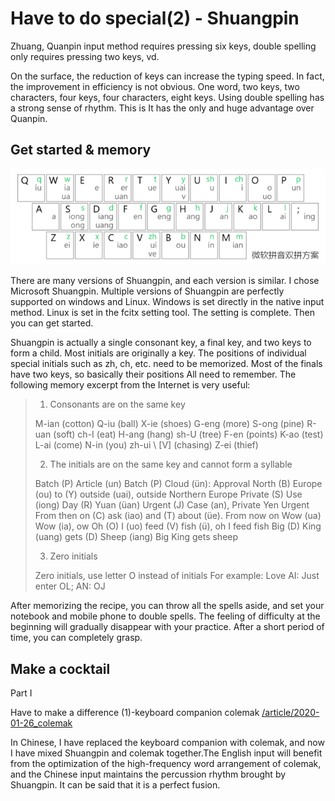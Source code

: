 # Have to do special(2) - Shuangpin

Zhuang, Quanpin input method requires pressing six keys, double spelling only requires pressing two keys, vd.

On the surface, the reduction of keys can increase the typing speed. In fact, the improvement in efficiency is not obvious. One word, two keys, two characters, four keys, four characters, eight keys. Using double spelling has a strong sense of rhythm. This is It has the only and huge advantage over Quanpin.

## Get started & memory

![ms shuangpin](/static/picture/shuangpin.png)

There are many versions of Shuangpin, and each version is similar. I chose Microsoft Shuangpin. Multiple versions of Shuangpin are perfectly supported on windows and Linux. Windows is set directly in the native input method. Linux is set in the fcitx setting tool. The setting is complete. Then you can get started.

Shuangpin is actually a single consonant key, a final key, and two keys to form a child. Most initials are originally a key. The positions of individual special initials such as zh, ch, etc. need to be memorized. Most of the finals have two keys, so basically their positions All need to remember. The following memory excerpt from the Internet is very useful:

> 1. Consonants are on the same key
>
> M-ian (cotton) Q-iu (ball) X-ie (shoes)
> G-eng (more) S-ong (pine) R-uan (soft)
> ch-I (eat) H-ang (hang) sh-U (tree)
> F-en (points) K-ao (test) L-ai (come)
> N-in (you) zh-ui \ [V] (chasing) Z-ei (thief)
>
> 2. The initials are on the same key and cannot form a syllable
>
> Batch (P) Article (un) Batch (P) Cloud (ün): Approval
> North (B) Europe (ou) to (Y) outside (uai), outside Northern Europe
> Private (S) Use (iong) Day (R) Yuan (üan) Urgent (J) Case (an), Private Yen Urgent
> From then on (C) ask (iao) and (T) about (üe). From now on
> Wow (ua) Wow (ia), ow
> Oh (O) I (uo) feed (V) fish (ü), oh I feed fish
> Big (D) King (uang) gets (D) Sheep (iang) Big King gets sheep
>
> 3. Zero initials
>
> Zero initials, use letter O instead of initials
> For example: Love AI: Just enter OL; AN: OJ

After memorizing the recipe, you can throw all the spells aside, and set your notebook and mobile phone to double spells. The feeling of difficulty at the beginning will gradually disappear with your practice. After a short period of time, you can completely grasp.

## Make a cocktail

Part I

Have to make a difference (1)-keyboard companion colemak [/article/2020-01-26_colemak](/article/2020-01-26_colemak )

In Chinese, I have replaced the keyboard companion with colemak, and now I have mixed Shuangpin and colemak together.The English input will benefit from the optimization of the high-frequency word arrangement of colemak, and the Chinese input maintains the percussion rhythm brought by Shuangpin. It can be said that it is a perfect fusion.

